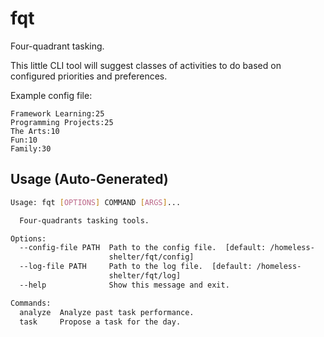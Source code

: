 # fqt

Four-quadrant tasking.

This little CLI tool will suggest classes of activities to do based on configured priorities and preferences.

Example config file:

```
Framework Learning:25
Programming Projects:25
The Arts:10
Fun:10
Family:30
```

## Usage (Auto-Generated)

```bash
Usage: fqt [OPTIONS] COMMAND [ARGS]...

  Four-quadrants tasking tools.

Options:
  --config-file PATH  Path to the config file.  [default: /homeless-
                      shelter/fqt/config]
  --log-file PATH     Path to the log file.  [default: /homeless-
                      shelter/fqt/log]
  --help              Show this message and exit.

Commands:
  analyze  Analyze past task performance.
  task     Propose a task for the day.

```

